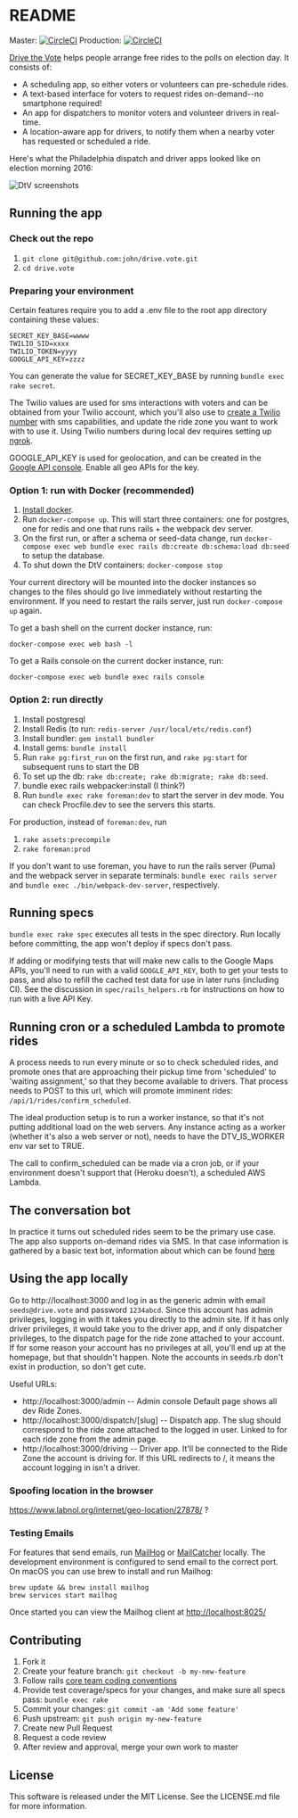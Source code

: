 # README

Master: [![CircleCI](https://circleci.com/gh/john/drive.vote.svg?style=svg&circle-token=59230e969a45b9cbd93ef91e357dd64d07db342b)](https://circleci.com/gh/john/drive.vote)
Production: [![CircleCI](https://circleci.com/gh/john/drive.vote/tree/production.svg?style=svg&circle-token=59230e969a45b9cbd93ef91e357dd64d07db342b)](https://circleci.com/gh/john/drive.vote/tree/production)

[Drive the Vote](https://drive.vote) helps people arrange free rides to the polls on election day. It consists of:
* A scheduling app, so either voters or volunteers can pre-schedule rides.
* A text-based interface for voters to request rides on-demand--no smartphone required!
* An app for dispatchers to monitor voters and volunteer drivers in real-time.
* A location-aware app for drivers, to notify them when a nearby voter has requested or scheduled a ride.

Here's what the Philadelphia dispatch and driver apps looked like on election morning 2016:

![DtV screenshots](https://i.imgur.com/NeS6KCd.png)


## Running the app

### Check out the repo

1. `git clone git@github.com:john/drive.vote.git`
1. `cd drive.vote`

### Preparing your environment

Certain features require you to add a .env file to the root app directory containing these values:

  ```
  SECRET_KEY_BASE=wwww
  TWILIO_SID=xxxx
  TWILIO_TOKEN=yyyy
  GOOGLE_API_KEY=zzzz
  ```
 
You can generate the value for SECRET_KEY_BASE by running `bundle exec rake secret`.

The Twilio values are used for sms interactions with voters and can be obtained from your Twilio account, which you'll also use to [create a Twilio number](https://github.com/john/drive.vote/wiki/Buying-and-Configuring-Twilio-Numbers) with sms capabilities, and update the ride zone you want to work with to use it. Using Twilio numbers during local dev requires setting up [ngrok](https://www.twilio.com/blog/2013/10/test-your-webhooks-locally-with-ngrok.html).

GOOGLE_API_KEY is used for geolocation, and can be created in the [Google API console](https://console.cloud.google.com/apis/). Enable all geo APIs for the key.

### Option 1: run with Docker (recommended)

1. [Install docker](https://store.docker.com/search?type=edition&offering=community).
1. Run `docker-compose up`. This will start three containers: one for postgres, one for redis and one that runs rails + the webpack dev server.
1. On the first run, or after a schema or seed-data change, run `docker-compose exec web bundle exec rails db:create db:schema:load db:seed` to setup the database.
1. To shut down the DtV containers: `docker-compose stop`

Your current directory will be mounted into the docker instances so changes to the files should go live immediately without restarting the environment. If you need to restart the rails server, just run `docker-compose up` again.

To get a bash shell on the current docker instance, run:

  ```
  docker-compose exec web bash -l
  ```

To get a Rails console on the current docker instance, run:

  ```
  docker-compose exec web bundle exec rails console
  ```

### Option 2: run directly

1. Install postgresql
1. Install Redis (to run: `redis-server /usr/local/etc/redis.conf`)
1. Install bundler: `gem install bundler`
1. Install gems: `bundle install`
1. Run `rake pg:first_run` on the first run, and `rake pg:start` for subsequent runs to start the DB
1. To set up the db: `rake db:create; rake db:migrate; rake db:seed`.
1. bundle exec rails webpacker:install (I think?)
1. Run `bundle exec rake foreman:dev` to start the server in dev mode. You can check Procfile.dev to see the servers this starts.

For production, instead of `foreman:dev`, run
  1. `rake assets:precompile`
  1. `rake foreman:prod`

If you don't want to use foreman, you have to run the rails server (Puma) and the webpack server in separate terminals: `bundle exec rails server` and `bundle exec ./bin/webpack-dev-server`, respectively.

## Running specs

`bundle exec rake spec` executes all tests in the spec directory. Run locally before committing, the app won't deploy if specs don't pass.

If adding or modifying tests that will make new calls to the Google Maps APIs, you'll need to run with a valid `GOOGLE_API_KEY`, both to get your tests to pass, and also to refill the cached test data for use in later runs (including CI). See the discussion in `spec/rails_helpers.rb` for instructions on how to run with a live API Key.

## Running cron or a scheduled Lambda to promote rides

A process needs to run every minute or so to check scheduled rides, and promote ones that are approaching their pickup time from 'scheduled' to 'waiting assignment,' so that they become available to drivers. That process needs to POST to this url, which will promote imminent rides: `/api/1/rides/confirm_scheduled`.

The ideal production setup is to run a worker instance, so that it's not putting additional load on the web servers. Any instance acting as a worker (whether it's also a web server or not), needs to have the DTV_IS_WORKER env var set to TRUE.

The call to confirm_scheduled can be made via a cron job, or if your environment doesn't support that (Heroku doesn't), a scheduled AWS Lambda.

## The conversation bot

In practice it turns out scheduled rides seem to be the primary use case. The app also supports on-demand rides via SMS. In that case information is gathered by a basic text bot, information about which can be found [here](https://github.com/john/drive.vote/blob/master/docs/converation_bot.md)

## Using the app locally

Go to http://localhost:3000 and log in as the generic admin with email `seeds@drive.vote` and password `1234abcd`. Since this account has admin privileges, logging in with it takes you directly to the admin site. If it has only driver privileges, it would take you to the driver app, and if only dispatcher privileges, to the dispatch page for the ride zone attached to your account. If for some reason your account has no privileges at all, you'll end up at the homepage, but that shouldn't happen. Note the accounts in seeds.rb don't exist in production, so don't get cute.

Useful URLs:

  * http://localhost:3000/admin -- Admin console Default page shows all dev Ride Zones.
  * http://localhost:3000/dispatch/[slug] -- Dispatch app. The slug should correspond to the ride zone attached to the logged in user. Linked to for each ride zone from the admin page.
  * http://localhost:3000/driving -- Driver app. It'll be connected to the Ride Zone the account is driving for. If this URL redirects to /, it means the account logging in isn't a driver.
  
### Spoofing location in the browser
https://www.labnol.org/internet/geo-location/27878/ ?

### Testing Emails

For features that send emails, run [MailHog](https://github.com/mailhog/MailHog) or [MailCatcher](https://mailcatcher.me/) locally. The development environment is configured to send email to the correct port. On macOS you can use brew to install and run Mailhog:

  ```
  brew update && brew install mailhog
  brew services start mailhog
  ```

Once started you can view the Mailhog client at [http://localhost:8025/](http://localhost:8025/)

## Contributing

1. Fork it
1. Create your feature branch: `git checkout -b my-new-feature`
1. Follow rails [core team coding conventions](http://guides.rubyonrails.org/contributing_to_ruby_on_rails.html#write-your-code)
1. Provide test coverage/specs for your changes, and make sure all specs pass: `bundle exec rake`
1. Commit your changes: `git commit -am 'Add some feature'`
1. Push upstream: `git push origin my-new-feature`
1. Create new Pull Request
1. Request a code review
1. After review and approval, merge your own work to master

## License

This software is released under the MIT License. See the LICENSE.md file for more information.
